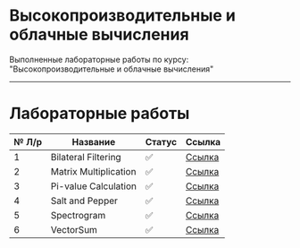 # Высокопроизводительные и облачные вычисления
Выполненные лабораторные работы по курсу: "Высокопроизводительные и облачные вычисления"
____

# Лабораторные работы

 № Л/р | Название | Статус| Ссылка
 ----- |----------|-------|------
 1 | Bilateral Filtering |✅| [Ссылка](https://github.com/nvnovitskiy/high-performance-computing/tree/main/Bilateral%20Filtering)
 2 | Matrix Multiplication |✅ | [Ссылка](https://github.com/nvnovitskiy/high-performance-computing/tree/main/Matrix%20Multiplication)
 3 | Pi-value Calculation |✅ | [Ссылка](https://github.com/nvnovitskiy/high-performance-computing/tree/main/Pi-value%20Calculation) 
 4 | Salt and Pepper |✅ | [Ссылка](https://github.com/nvnovitskiy/high-performance-computing/tree/main/Salt%20and%20Pepper) 
 5 | Spectrogram |✅ | [Ссылка](https://github.com/nvnovitskiy/high-performance-computing/tree/main/Spectrogram)
 6 | VectorSum |✅ | [Ссылка](https://github.com/nvnovitskiy/high-performance-computing/tree/main/VectorSum)
